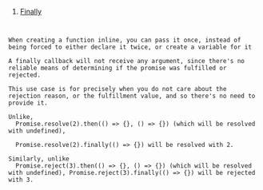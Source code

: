 1. [Finally](../examples/ECMA2018/finally.js)

```promise.finally(func) is similar to promise.then(func, func), but is different in a few critical ways:


When creating a function inline, you can pass it once, instead of being forced to either declare it twice, or create a variable for it

A finally callback will not receive any argument, since there's no reliable means of determining if the promise was fulfilled or rejected. 

This use case is for precisely when you do not care about the rejection reason, or the fulfillment value, and so there's no need to provide it.

Unlike,
  Promise.resolve(2).then(() => {}, () => {}) (which will be resolved with undefined), 
  
  Promise.resolve(2).finally(() => {}) will be resolved with 2.
  
Similarly, unlike 
  Promise.reject(3).then(() => {}, () => {}) (which will be resolved with undefined), Promise.reject(3).finally(() => {}) will be rejected with 3.
```
